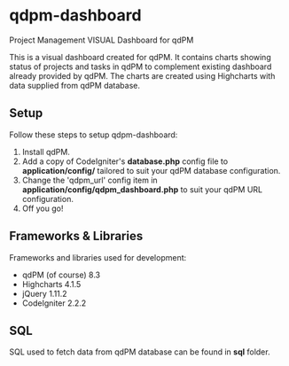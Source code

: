 # qdpm-dashboard
Project Management VISUAL Dashboard for qdPM

This is a visual dashboard created for qdPM. It contains charts showing status of projects and tasks in qdPM to complement existing dashboard already provided by qdPM. The charts are created using Highcharts with data supplied from qdPM database.

## Setup
Follow these steps to setup qdpm-dashboard:

1. Install qdPM.
2. Add a copy of CodeIgniter's **database.php** config file to **application/config/** tailored to suit your qdPM database configuration.
3. Change the 'qdpm_url' config item in **application/config/qdpm_dashboard.php** to suit your qdPM URL configuration.
4. Off you go!

## Frameworks & Libraries
Frameworks and libraries used for development:

* qdPM (of course) 8.3
* Highcharts 4.1.5
* jQuery 1.11.2
* CodeIgniter 2.2.2

## SQL
SQL used to fetch data from qdPM database can be found in **sql** folder.
